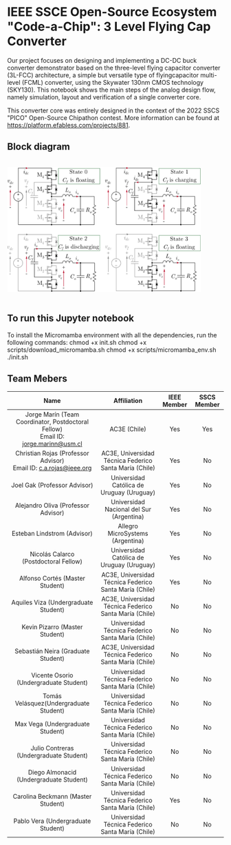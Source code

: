 # IEEE SSCE Open-Source Ecosystem "Code-a-Chip": 3 Level Flying Cap Converter

Our project focuses on designing and implementing a DC-DC buck converter demonstrator based on the three-level flying capacitor converter (3L-FCC) architecture, a simple but versatile type of flyingcapacitor multi-level (FCML) converter, using the Skywater 130nm CMOS technology (SKY130). This notebook shows the main steps of the analog design flow, namely simulation, layout and verification of a single converter core.

This converter core was entirely designed in the context of the 2022 SSCS "PICO" Open-Source Chipathon contest. More information can be found at https://platform.efabless.com/projects/881.


## Block diagram

</br>

<div>
<img src="Images/3LFC_states.png" width="450"/>
</div>

</br> 


## To run this Jupyter notebook

To install the Micromamba environment with all the dependencies, run the following commands:
chmod +x init.sh
chmod +x scripts/download_micromamba.sh
chmod +x scripts/micromamba_env.sh
./init.sh


## Team Mebers 

|Name|Affiliation|IEEE Member|SSCS Member|
|:--:|:----------:|:----------:|:----------:|
| Jorge Marín (Team Coordinator, Postdoctoral Fellow) <br /> Email ID: jorge.marinn@usm.cl|AC3E (Chile)| Yes |Yes|
| Christian Rojas (Professor Advisor) <br /> Email ID: c.a.rojas@ieee.org|AC3E, Universidad Técnica Federico Santa María (Chile)| Yes |No|
| Joel Gak (Professor Advisor) |Universidad Católica de Uruguay (Uruguay)| Yes |No|
| Alejandro Oliva (Professor Advisor) |Universidad Nacional del Sur (Argentina)| Yes |No|
| Esteban Lindstrom (Advisor) |Allegro MicroSystems (Argentina)| Yes |No|
| Nicolás Calarco (Postdoctoral Fellow) |Universidad Católica de Uruguay (Uruguay)| Yes |No|
| Alfonso Cortés (Master Student) |AC3E, Universidad Técnica Federico Santa María (Chile)| Yes |No|
| Aquiles Viza (Undergraduate Student) |AC3E, Universidad Técnica Federico Santa María (Chile)| No |No|
| Kevin Pizarro (Master Student) |Universidad Técnica Federico Santa María (Chile)| No |No|
| Sebastián Neira (Graduate Student) |AC3E, Universidad Técnica Federico Santa María (Chile)| No |No|
| Vicente Osorio (Undergraduate Student) |Universidad Técnica Federico Santa María (Chile)| No |No|
| Tomás Velásquez(Undergraduate Student) |Universidad Técnica Federico Santa María (Chile)| No |No|
| Max Vega (Undergraduate Student) |Universidad Técnica Federico Santa María (Chile)| No |No|
| Julio Contreras (Undergraduate Student) |Universidad Técnica Federico Santa María (Chile)| No |No|
| Diego Almonacid (Undergraduate Student) |Universidad Técnica Federico Santa María (Chile)| No |No|
| Carolina Beckmann (Master Student) |Universidad Técnica Federico Santa María (Chile)| Yes |No|
| Pablo Vera (Undergraduate Student) |Universidad Técnica Federico Santa María (Chile)| No |No|
